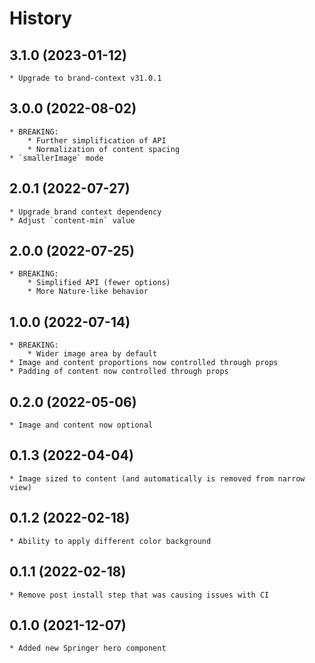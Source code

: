 # History

## 3.1.0 (2023-01-12)
    * Upgrade to brand-context v31.0.1

## 3.0.0 (2022-08-02)
    * BREAKING:
        * Further simplification of API
        * Normalization of content spacing
    * `smallerImage` mode

## 2.0.1 (2022-07-27)
    * Upgrade brand context dependency
    * Adjust `content-min` value

## 2.0.0 (2022-07-25)
    * BREAKING:
        * Simplified API (fewer options)
        * More Nature-like behavior
## 1.0.0 (2022-07-14)
    * BREAKING:
        * Wider image area by default
    * Image and content proportions now controlled through props
    * Padding of content now controlled through props
## 0.2.0 (2022-05-06)
    * Image and content now optional
## 0.1.3 (2022-04-04)
    * Image sized to content (and automatically is removed from narrow view)
## 0.1.2 (2022-02-18)
    * Ability to apply different color background

## 0.1.1 (2022-02-18)
    * Remove post install step that was causing issues with CI

## 0.1.0 (2021-12-07)
    * Added new Springer hero component

